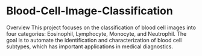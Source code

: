 # Blood-Cell-Image-Classification
Overview This project focuses on the classification of blood cell images into four categories: Eosinophil, Lymphocyte, Monocyte, and Neutrophil. The goal is to automate the identification and characterization of blood cell subtypes, which has important applications in medical diagnostics.
